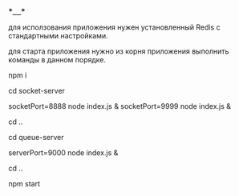 ### `*__*`
для исползования приложения нужен установленный Redis с стандартными настройками.

для старта приложения нужно из корня приложения выполнить команды в данном порядке.

npm i

cd socket-server 

socketPort=8888 node index.js &
socketPort=9999 node index.js &

cd ..

cd queue-server

serverPort=9000 node index.js &

cd ..

npm start
